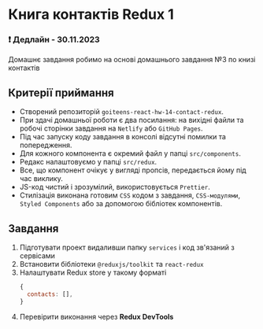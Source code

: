 # Книга контактів Redux 1

### ❗ Дедлайн - 30.11.2023

Домашнє завдання робимо на основі домашнього завдання №3 по книзі контактів

## Критерії приймання

- Створений репозиторій `goiteens-react-hw-14-contact-redux`.
- При здачі домашньої роботи є два посилання: на вихідні файли та робочі
  сторінки завдання на `Netlify` або `GitHub Pages`.
- Під час запуску коду завдання в консолі відсутні помилки та попередження.
- Для кожного компонента є окремий файл у папці `src/components`.
- Редакс налаштовуємо у папці `src/redux`.
- Все, що компонент очікує у вигляді пропсів, передається йому під час виклику.
- JS-код чистий і зрозумілий, використовується `Prettier`.
- Стилізація виконана готовим `CSS` кодом з завдання, `CSS-модулями`, `Styled Components` або за допомогою бібліотек компонентів.

## Завдання

1. Підготувати проект видаливши папку `services` і код зв'язаний з сервісами
2. Встановити бібліотеки `@reduxjs/toolkit` та `react-redux`
3. Налаштувати Redux store у такому форматі
   ```js
   {
     contacts: [],
   }
   ```
4. Перевірити виконання через **Redux DevTools**
